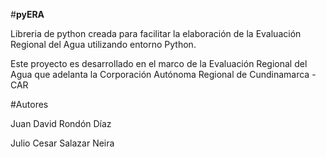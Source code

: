 #**pyERA**

Libreria de python creada para facilitar la elaboración de la Evaluación Regional del Agua utilizando entorno Python.

Este proyecto es desarrollado en el marco de la Evaluación Regional del Agua que adelanta la Corporación Autónoma Regional de Cundinamarca -CAR

#Autores

Juan David Rondón Díaz

Julio Cesar Salazar Neira
